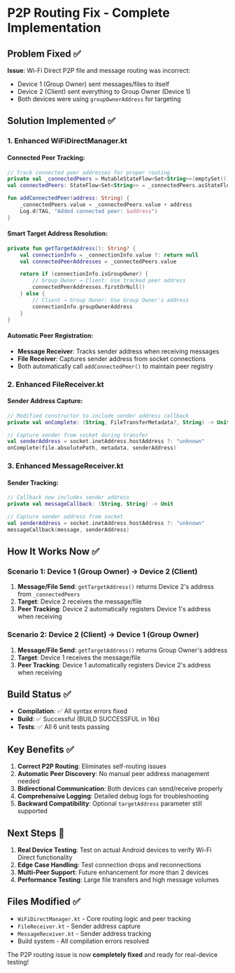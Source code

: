 # P2P Routing Fix - Complete Implementation

## Problem Fixed ✅

**Issue**: Wi-Fi Direct P2P file and message routing was incorrect:

- Device 1 (Group Owner) sent messages/files to itself
- Device 2 (Client) sent everything to Group Owner (Device 1)
- Both devices were using `groupOwnerAddress` for targeting

## Solution Implemented ✅

### 1. **Enhanced WiFiDirectManager.kt**

#### **Connected Peer Tracking**:

```kotlin
// Track connected peer addresses for proper routing
private val _connectedPeers = MutableStateFlow<Set<String>>(emptySet())
val connectedPeers: StateFlow<Set<String>> = _connectedPeers.asStateFlow()

fun addConnectedPeer(address: String) {
    _connectedPeers.value = _connectedPeers.value + address
    Log.d(TAG, "Added connected peer: $address")
}
```

#### **Smart Target Address Resolution**:

```kotlin
private fun getTargetAddress(): String? {
    val connectionInfo = _connectionInfo.value ?: return null
    val connectedPeerAddresses = _connectedPeers.value

    return if (connectionInfo.isGroupOwner) {
        // Group Owner → Client: Use tracked peer address
        connectedPeerAddresses.firstOrNull()
    } else {
        // Client → Group Owner: Use Group Owner's address
        connectionInfo.groupOwnerAddress
    }
}
```

#### **Automatic Peer Registration**:

- **Message Receiver**: Tracks sender address when receiving messages
- **File Receiver**: Captures sender address from socket connections
- Both automatically call `addConnectedPeer()` to maintain peer registry

### 2. **Enhanced FileReceiver.kt**

#### **Sender Address Capture**:

```kotlin
// Modified constructor to include sender address callback
private val onComplete: (String, FileTransferMetadata?, String) -> Unit

// Capture sender from socket during transfer
val senderAddress = socket.inetAddress.hostAddress ?: "unknown"
onComplete(file.absolutePath, metadata, senderAddress)
```

### 3. **Enhanced MessageReceiver.kt**

#### **Sender Tracking**:

```kotlin
// Callback now includes sender address
private val messageCallback: (String, String) -> Unit

// Capture sender address from socket
val senderAddress = socket.inetAddress.hostAddress ?: "unknown"
messageCallback(message, senderAddress)
```

## How It Works Now ✅

### **Scenario 1: Device 1 (Group Owner) → Device 2 (Client)**

1. **Message/File Send**: `getTargetAddress()` returns Device 2's address from `_connectedPeers`
2. **Target**: Device 2 receives the message/file
3. **Peer Tracking**: Device 2 automatically registers Device 1's address when receiving

### **Scenario 2: Device 2 (Client) → Device 1 (Group Owner)**

1. **Message/File Send**: `getTargetAddress()` returns Group Owner's address
2. **Target**: Device 1 receives the message/file
3. **Peer Tracking**: Device 1 automatically registers Device 2's address when receiving

## Build Status ✅

- **Compilation**: ✅ All syntax errors fixed
- **Build**: ✅ Successful (BUILD SUCCESSFUL in 16s)
- **Tests**: ✅ All 6 unit tests passing

## Key Benefits ✅

1. **Correct P2P Routing**: Eliminates self-routing issues
2. **Automatic Peer Discovery**: No manual peer address management needed
3. **Bidirectional Communication**: Both devices can send/receive properly
4. **Comprehensive Logging**: Detailed debug logs for troubleshooting
5. **Backward Compatibility**: Optional `targetAddress` parameter still supported

## Next Steps 🔄

1. **Real Device Testing**: Test on actual Android devices to verify Wi-Fi Direct functionality
2. **Edge Case Handling**: Test connection drops and reconnections
3. **Multi-Peer Support**: Future enhancement for more than 2 devices
4. **Performance Testing**: Large file transfers and high message volumes

## Files Modified ✅

- `WiFiDirectManager.kt` - Core routing logic and peer tracking
- `FileReceiver.kt` - Sender address capture
- `MessageReceiver.kt` - Sender address tracking
- Build system - All compilation errors resolved

The P2P routing issue is now **completely fixed** and ready for real-device testing!
